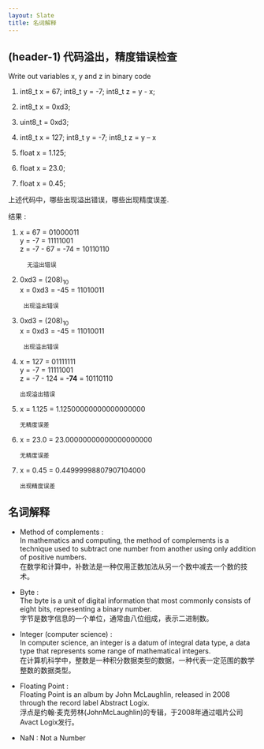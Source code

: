 ```yaml
---
layout: Slate
title: 名词解释
---
```



## (header-1) 代码溢出，精度错误检查

Write out variables x, y and z in binary code

1) int8_t x = 67;  int8_t y = -7;   int8_t z = y - x;
2) int8_t x = 0xd3;
3) uint8_t = 0xd3;
4) int8_t x = 127;  int8_t y = -7;   int8_t z = y – x

5) float x = 1.125; 
6) float x = 23.0;
7) float x = 0.45;

上述代码中，哪些出现溢出错误，哪些出现精度误差.

结果 :

1) x = 67 = 01000011   
   y = -7 = 11111001   
   z =  -7 - 67 = -74 = 10110110     

         无溢出错误

2) 0xd3 =  (208)<sub>10</sub>   
x = 0xd3 = -45 = 11010011   
  
        出现溢出错误

3) 0xd3 =  (208)<sub>10</sub>  
x = 0xd3 = -45 = 11010011     

        出现溢出错误

4)  x = 127 = 01111111   
    y = -7 = 11111001   
    z = -7 - 124 = **-74** = 10110110   

        出现溢出错误

5)  x = 1.125 = 1.12500000000000000000

        无精度误差

6)  x = 23.0 = 23.00000000000000000000     

        无精度误差

7)  x = 0.45 = 0.44999998807907104000

        出现精度误差

## [](header-2) 名词解释

*   Method of complements :    
    In mathematics and computing, the method of complements is a technique used to subtract one number from another using only addition of positive numbers.    
    在数学和计算中，补数法是一种仅用正数加法从另一个数中减去一个数的技术。

*   Byte   :   
    The byte is a unit of digital information that most commonly consists of eight bits, representing a binary number.    
    字节是数字信息的一个单位，通常由八位组成，表示二进制数。 

*   Integer (computer science)  :   
    In computer science, an integer is a datum of integral data type, a data type that represents some range of mathematical integers.   
    在计算机科学中，整数是一种积分数据类型的数据，一种代表一定范围的数学整数的数据类型。

*   Floating Point  :   
    Floating Point is an album by John McLaughlin, released in 2008 through the record label Abstract Logix.   
    浮点是约翰·麦克劳林(JohnMcLaughlin)的专辑，于2008年通过唱片公司Avact Logix发行。

*   NaN : Not a Number